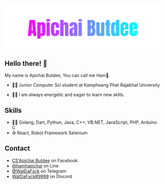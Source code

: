 <h1 align="center">
  <img src="https://raw.githubusercontent.com/hamhapichai/Me/main/Apichai%20Butdee.svg" alt="Apichai Butdee" />
</h1>

## Hello there! 👋
My name is Apichai Butdee, You can call me Ham🍔.

- 👨‍🎓 Junior Computer Sci student at Kampheang Phet Rajabhat University

- 🙋‍♂️ I am always energetic and eager to learn new skills.

## Skills
- 👨‍💻 Golang, Dart, Python, Java, C++, VB.<span>NET, JavaScript, PHP, Arduino C
- ⚙️ React, Robot Framework Selenium

## Contact
- [CS'Apichai Butdee](https://www.facebook.com/cs.apichai.butdee/) on Facebook
- [@hamhapichai](https://line.me/ti/p/rrBA54_Mot) on Line
- [@WatDaFxck](https://t.me/WatDaFxck) on Telegram
- [WatDaFxck#9999](./) on Discord
